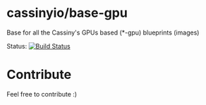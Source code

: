 # cassinyio/base-gpu
Base for all the Cassiny's GPUs based (*-gpu) blueprints (images)

Status: [![Build Status](https://travis-ci.org/cassinyio/base.svg?branch=master)](https://travis-ci.org/cassinyio/base)

# Contribute
Feel free to contribute :)
